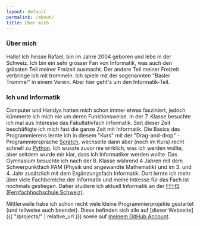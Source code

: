```yaml
---
layout: default
permalink: /about/
title: Über mich
---
```


### Über mich

Hallo! Ich heisse Rafael, bin im Jahre 2004 geboren und lebe in der Schweiz. Ich bin ein sehr grosser Fan von
Informatik, was auch den grössten Teil meiner Freizeit ausmacht. Der andere Teil meiner Freizeit verbringe ich mit
trommeln. Ich spiele mit der sogenannten "Basler Trommel" in einem Verein. Aber hier geht's um den Informatik-Teil.

### Ich und Informatik

Computer und Handys hatten mich schon immer etwas fasziniert, jedoch kümmerte ich mich nie um deren Funktionsweise. In
der 7. Klasse besuchte ich mal aus Interesse das Fakultativfach Informatik. Seit dieser Zeit beschäftigte ich mich fast
die ganze Zeit mit Informatik. Die Basics des Programmierens lernte ich in diesem "Kurs" mit der "Drag-and-drop"
-Programmiersprache [Scratch](https://scratch.mit.edu), wechselte dann aber (noch im Kurs) recht schnell
zu [Python](https://python.org). Ich wusste zuvor nie wirklich, was ich werden wollte, aber seitdem wurde mir klar, dass
ich Informatiker werden wollte. Das Gymnasium besuchte ich nach der 8. Klasse während 4 Jahren mit dem Schwerpunktfach
PAM (Physik und angewandte Mathematik) und im 3. und 4. Jahr zusätzlich mit dem Ergänzungsfach Informatik. Dort lernte
ich mehr über viele Fachbereiche der Informatik und meine Intresse für das Fach ist nochmals gestiegen. Daher
studiere ich aktuell Informatik an der [FFHS (Fernfachhochschule Schweiz)](https://www.ffhs.ch/de).

Mittlerweile habe ich schon recht viele kleine Programmierprojekte gestartet (und teilweise auch beendet). Diese
befinden sich alle auf [dieser Webseite]({{ "/projects/" | relative_url }}) sowie auf [meinem GitHub Account](https://github.com/rafaelurben).
